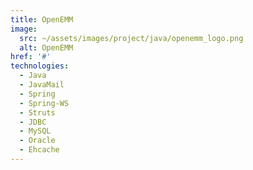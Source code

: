 ```yaml
---
title: OpenEMM
image:
  src: ~/assets/images/project/java/openemm_logo.png
  alt: OpenEMM
href: '#'
technologies:
  - Java
  - JavaMail
  - Spring
  - Spring-WS
  - Struts
  - JDBC
  - MySQL
  - Oracle
  - Ehcache
---
```

